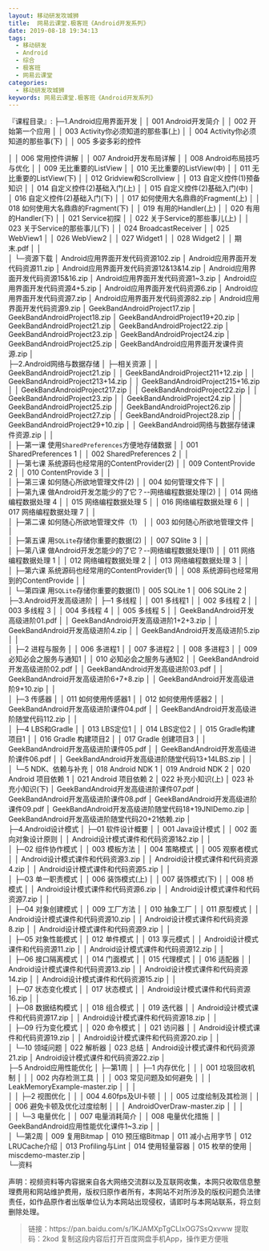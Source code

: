 ```yaml
---
layout: 移动研发攻城狮
title:  网易云课堂.极客班《Android开发系列》
date: 2019-08-18 19:34:13
tags:
  - 移动研发
  - Android
  - 综合
  - 极客班
  - 网易云课堂
categories:
  - 移动研发攻城狮
keywords: 网易云课堂.极客班《Android开发系列》
---
```

『课程目录』:
├─1.Android应用界面开发
│  │  001 Android开发简介
│  │  002 开始第一个应用
│  │  003 Activity你必须知道的那些事(上)
│  │  004 Activity你必须知道的那些事(下)
│  │  005 多姿多彩的控件
<!-- more --> 
│  │  006 常用控件讲解
│  │  007 Android开发布局详解
│  │  008 Android布局技巧与优化
│  │  009 无比重要的ListView
│  │  010 无比重要的ListView(中)
│  │  011 无比重要的ListView(下)
│  │  012 Gridview和Scrollview
│  │  013 自定义控件(1)预备知识
│  │  014 自定义控件(2)基础入门(上)
│  │  015 自定义控件(2)基础入门(中)
│  │  016 自定义控件(2)基础入门(下)
│  │  017 如何使用大名鼎鼎的Fragment(上)
│  │  018 如何使用大名鼎鼎的Fragment(下)
│  │  019 有用的Handler(上)
│  │  020 有用的Handler(下)
│  │  021 Service初探
│  │  022 关于Service的那些事儿(上)
│  │  023 关于Service的那些事儿(下)
│  │  024 BroadcastReceiver
│  │  025 WebView1
│  │  026  WebView2
│  │  027 Widget1
│  │  028 Widget2
│  │  期末.pdf
│  │  
│  └─资源下载
│          Android应用界面开发代码资源102.zip
│          Android应用界面开发代码资源11.zip
│          Android应用界面开发代码资源12&13&14.zip
│          Android应用界面开发代码资源15&16.zip
│          Android应用界面开发代码资源1~3.zip
│          Android应用界面开发代码资源4+5.zip
│          Android应用界面开发代码资源6.zip
│          Android应用界面开发代码资源7.zip
│          Android应用界面开发代码资源82.zip
│          Android应用界面开发代码资源9.zip
│          GeekBandAndroidProject17.zip
│          GeekBandAndroidProject18.zip
│          GeekBandAndroidProject19+20.zip
│          GeekBandAndroidProject21.zip
│          GeekBandAndroidProject22.zip
│          GeekBandAndroidProject23.zip
│          GeekBandAndroidProject24.zip
│          GeekBandAndroidProject25.zip
│          GeekBandAndroid应用界面开发课件资源.zip
│          
├─2.Android网络与数据存储
│  ├─相关资源
│  │      GeekBandAndroidProject21.zip
│  │      GeekBandAndroidProject211+12.zip
│  │      GeekBandAndroidProject213+14.zip
│  │      GeekBandAndroidProject215+16.zip
│  │      GeekBandAndroidProject217.zip
│  │      GeekBandAndroidProject22.zip
│  │      GeekBandAndroidProject23.zip
│  │      GeekBandAndroidProject24.zip
│  │      GeekBandAndroidProject25.zip
│  │      GeekBandAndroidProject26.zip
│  │      GeekBandAndroidProject27.zip
│  │      GeekBandAndroidProject28.zip
│  │      GeekBandAndroidProject29+10.zip
│  │      GeekBandAndroid网络与数据存储课件资源.zip
│  │      
│  ├─第一课 使用`SharedPreferences`方便地存储数据
│  │      001 SharedPreferences 1
│  │      002 SharedPreferences 2
│  │      
│  ├─第七课 系统源码也经常用的ContentProvider(2)
│  │      009 ContentProvide 2
│  │      010 ContentProvide 3
│  │      
│  ├─第三课 如何随心所欲地管理文件(2)
│  │      004 如何管理文件下
│  │      
│  ├─第九课 做Android开发怎能少的了它？--网络编程数据处理(2)
│  │      014 网络编程数据处理 4
│  │      015 网络编程数据处理 5
│  │      016 网络编程数据处理 6
│  │      017 网络编程数据处理 7
│  │      
│  ├─第二课 如何随心所欲地管理文件（1）
│  │      003 如何随心所欲地管理文件
│  │      
│  ├─第五课 用`SQLite`存储你重要的数据(2)
│  │      007 SQlite 3
│  │      
│  ├─第八课 做Android开发怎能少的了它？--网络编程数据处理(1)
│  │      011 网络编程数据处理 1
│  │      012 网络编程数据处理 2
│  │      013 网络编程数据处理 3
│  │      
│  ├─第六课 系统源码也经常用的ContentProvider(1)
│  │      008 系统源码也经常用到的ContentProvide
│  │      
│  └─第四课 用`SQLite`存储你重要的数据(1)
│          005 SQLite 1
│          006 SQLite 2
│          
├─3.Android开发高级进阶
│  ├─1 多线程
│  │      001 多线程1
│  │      002 多线程 2
│  │      003 多线程 3
│  │      004 多线程 4
│  │      005 多线程 5
│  │      GeekBandAndroid开发高级进阶01.pdf
│  │      GeekBandAndroid开发高级进阶1+2+3.zip
│  │      GeekBandAndroid开发高级进阶4.zip
│  │      GeekBandAndroid开发高级进阶5.zip
│  │      
│  ├─2 进程与服务
│  │      006 多进程1
│  │      007 多进程2
│  │      008 多进程3
│  │      009 必知必会之服务与通知1
│  │      010 必知必会之服务与通知2
│  │      GeekBandAndroid开发高级进阶02.pdf
│  │      GeekBandAndroid开发高级进阶03.pdf
│  │      GeekBandAndroid开发高级进阶6+7+8.zip
│  │      GeekBandAndroid开发高级进阶9+10.zip
│  │      
│  ├─3 传感器
│  │      011 如何使用传感器1
│  │      012 如何使用传感器2
│  │      GeekBandAndroid开发高级进阶课件04.pdf
│  │      GeekBandAndroid开发高级进阶随堂代码112.zip
│  │      
│  ├─4 LBS和Gradle
│  │      013 LBS定位1
│  │      014 LBS定位2
│  │      015 Gradle构建项目1
│  │      016 Gradle 构建项目2
│  │      017 Gradle 创建项目3
│  │      GeekBandAndroid开发高级进阶课件05.pdf
│  │      GeekBandAndroid开发高级进阶课件06.pdf
│  │      GeekBandAndroid开发高级进阶随堂代码13+14LBS.zip
│  │      
│  └─5 NDK、依赖与补充
│          018 Android NDK 1
│          019 Android NDK 2
│          020 Android 项目依赖 1
│          021 Android 项目依赖 2
│          022 补充小知识(上)
│          023 补充小知识(下)
│          GeekBandAndroid开发高级进阶课件07.pdf
│          GeekBandAndroid开发高级进阶课件08.pdf
│          GeekBandAndroid开发高级进阶课件09.pdf
│          GeekBandAndroid开发高级进阶随堂代码18+19JNIDemo.zip
│          GeekBandAndroid开发高级进阶随堂代码20+21依赖.zip
│          
├─4.Android设计模式
│  ├─01 软件设计概要
│  │      001 Java设计模式
│  │      002 面向对象设计原则
│  │      Android设计模式课件和代码资源1&2.zip
│  │      
│  ├─02 组件协作模式
│  │      003 模板方法
│  │      004 策略模式
│  │      005 观察者模式
│  │      Android设计模式课件和代码资源3.zip
│  │      Android设计模式课件和代码资源4.zip
│  │      Android设计模式课件和代码资源5.zip
│  │      
│  ├─03 单一职责模式
│  │      006 装饰模式(上)
│  │      007 装饰模式(下)
│  │      008 桥模式
│  │      Android设计模式课件和代码资源6.zip
│  │      Android设计模式课件和代码资源7.zip
│  │      
│  ├─04 对象创建模式
│  │      009 工厂方法
│  │      010 抽象工厂
│  │      011 原型模式
│  │      Android设计模式课件和代码资源10.zip
│  │      Android设计模式课件和代码资源8.zip
│  │      Android设计模式课件和代码资源9.zip
│  │      
│  ├─05 对象性能模式
│  │      012 单件模式
│  │      013 享元模式
│  │      Android设计模式课件和代码资源11.zip
│  │      Android设计模式课件和代码资源12.zip
│  │      
│  ├─06 接口隔离模式
│  │      014 门面模式
│  │      015 代理模式
│  │      016 适配器
│  │      Android设计模式课件和代码资源13.zip
│  │      Android设计模式课件和代码资源14.zip
│  │      Android设计模式课件和代码资源15.zip
│  │      
│  ├─07 状态变化模式
│  │      017 状态模式
│  │      Android设计模式课件和代码资源16.zip
│  │      
│  ├─08 数据结构模式
│  │      018 组合模式
│  │      019 迭代器
│  │      Android设计模式课件和代码资源17.zip
│  │      Android设计模式课件和代码资源18.zip
│  │      
│  ├─09 行为变化模式
│  │      020 命令模式
│  │      021 访问器
│  │      Android设计模式课件和代码资源19.zip
│  │      Android设计模式课件和代码资源20.zip
│  │      
│  └─10 领域问题
│          022 解析器
│          023 总结
│          Android设计模式课件和代码资源21.zip
│          Android设计模式课件和代码资源22.zip
│          
├─5 Android应用性能优化
│  ├─第1周
│  │  ├─1 内存优化
│  │  │      001 垃圾回收机制
│  │  │      002 内存检测工具
│  │  │      003 常见问题及如何避免
│  │  │      LeakMemoryExample-master.zip
│  │  │      
│  │  ├─2 视图优化
│  │  │      004 4.60fps及UI卡顿
│  │  │      005 过度绘制及其检测
│  │  │      006 避免卡顿及优化过度绘制
│  │  │      AndroidOverDraw-master.zip
│  │  │      
│  │  └─3 电量优化
│  │          007 电量消耗简介
│  │          008 电量优化措施
│  │          GeekBandAndroid应用性能优化课件1~3.zip
│  │          
│  └─第2周
│          009 复用Bitmap
│          010 预压缩Bitmap
│          011 减小占用字节
│          012 LRUCache介绍
│          013 Profiling与Lint
│          014 使用轻量容器
│          015 枚举的使用
│          miscdemo-master.zip
│          
└─资料


<div>
    <div class="post-copyright__author">
      <span class="post-copyright-meta">声明：视频资料等内容据来自各大网络交流群以及互联网收集，本网只收取信息整理费用和网站维护费用，版权归原作者所有，本网站不对所涉及的版权问题负法律责任，如作品原作者出版单位认为本网站出现侵权，请即时与本网站联系，将立刻删除处理。 </span>
    </div>
</div>

<blockquote class="blockquote-center">
链接：https://pan.baidu.com/s/1KJAMXpTgCLlxOG7SsQxvww 
提取码：2kod 
复制这段内容后打开百度网盘手机App，操作更方便哦
</blockquote>

